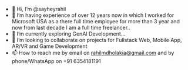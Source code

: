 - 👋 Hi, I’m @sayheyrahil
- 👀 I’m having experience of over 12 years now in which I worked for Microsoft USA as a there full time employee for more than 3 year and now from last decade I am a full time freelancer..
- 🌱 I’m currently exploring GenAI Development...
- 💞️ I’m looking to collaborate on projects for Fullstack Web, Mobile App, AR/VR and Game Development
- 📫 How to reach me by email on rahilmdholakia@gmail.com and by phone/WhatsApp on +91 6354181191

<!---
sayheyrahil/sayheyrahil is a ✨ special ✨ repository because its `README.md` (this file) appears on your GitHub profile.
You can click the Preview link to take a look at your changes.
--->
